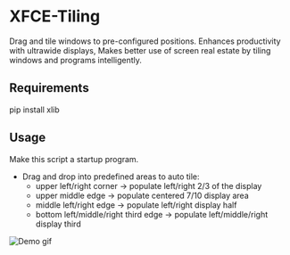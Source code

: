 # XFCE-Tiling
Drag and tile windows to pre-configured positions.
Enhances productivity with ultrawide displays, 
Makes better use of screen real estate by tiling windows and programs intelligently.

## Requirements
pip install xlib

## Usage
Make this script a startup program.
- Drag and drop into predefined areas to auto tile: 
    * upper left/right corner -> populate left/right 2/3 of the display
    * upper middle edge -> populate centered 7/10 display area
    * middle left/right edge -> populate left/right display half
    * bottom left/middle/right third edge -> populate left/middle/right display third

![Demo gif](https://raw.githubusercontent.com/ladzaretti/wintile/master/opt_win.gif)

